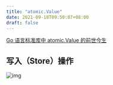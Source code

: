 ```yaml
---
title: "atomic.Value"
date: 2021-09-18T09:50:07+08:00
draft: false
---
```


[Go 语言标准库中 atomic.Value 的前世今生](https://blog.betacat.io/post/golang-atomic-value-exploration/)
## 写入（Store）操作​

![img](/images/Go/atomic-value-store.drawio.png)
